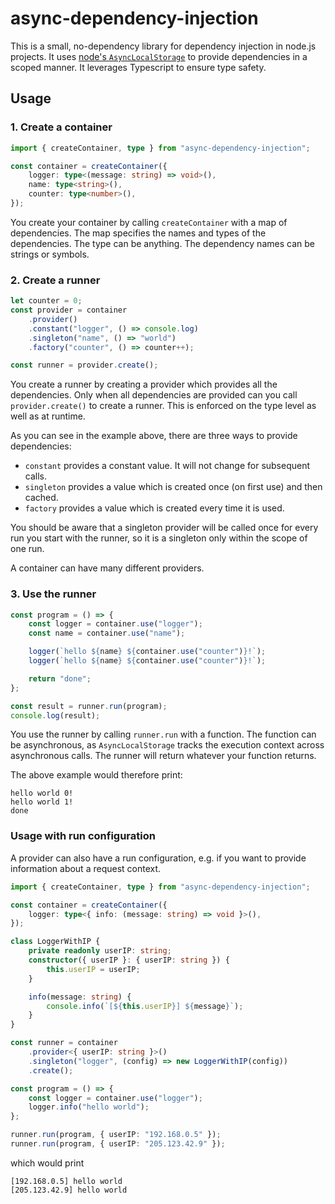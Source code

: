 # async-dependency-injection

This is a small, no-dependency library for dependency injection in node.js projects.
It uses [node's `AsyncLocalStorage`](https://nodejs.org/api/async_context.html) to provide dependencies in a scoped manner.
It leverages Typescript to ensure type safety.

## Usage

### 1. Create a container

```typescript
import { createContainer, type } from "async-dependency-injection";

const container = createContainer({
    logger: type<(message: string) => void>(),
    name: type<string>(),
    counter: type<number>(),
});
```

You create your container by calling `createContainer` with a map of dependencies.
The map specifies the names and types of the dependencies. The type can be anything.
The dependency names can be strings or symbols.

### 2. Create a runner

```typescript
let counter = 0;
const provider = container
    .provider()
    .constant("logger", () => console.log)
    .singleton("name", () => "world")
    .factory("counter", () => counter++);

const runner = provider.create();
```

You create a runner by creating a provider which provides all the dependencies.
Only when all dependencies are provided can you call `provider.create()` to create a runner.
This is enforced on the type level as well as at runtime.

As you can see in the example above, there are three ways to provide dependencies:

-   `constant` provides a constant value. It will not change for subsequent calls.
-   `singleton` provides a value which is created once (on first use) and then cached.
-   `factory` provides a value which is created every time it is used.

You should be aware that a singleton provider will be called once for every run you start with the runner,
so it is a singleton only within the scope of one run.

A container can have many different providers.

### 3. Use the runner

```typescript
const program = () => {
    const logger = container.use("logger");
    const name = container.use("name");

    logger(`hello ${name} ${container.use("counter")}!`);
    logger(`hello ${name} ${container.use("counter")}!`);

    return "done";
};

const result = runner.run(program);
console.log(result);
```

You use the runner by calling `runner.run` with a function. The function can be asynchronous, as `AsyncLocalStorage`
tracks the execution context across asynchronous calls. The runner will return whatever your function returns.

The above example would therefore print:

```
hello world 0!
hello world 1!
done
```

### Usage with run configuration

A provider can also have a run configuration, e.g. if you want to provide information about a request context.

```typescript
import { createContainer, type } from "async-dependency-injection";

const container = createContainer({
    logger: type<{ info: (message: string) => void }>(),
});

class LoggerWithIP {
    private readonly userIP: string;
    constructor({ userIP }: { userIP: string }) {
        this.userIP = userIP;
    }

    info(message: string) {
        console.info(`[${this.userIP}] ${message}`);
    }
}

const runner = container
    .provider<{ userIP: string }>()
    .singleton("logger", (config) => new LoggerWithIP(config))
    .create();

const program = () => {
    const logger = container.use("logger");
    logger.info("hello world");
};

runner.run(program, { userIP: "192.168.0.5" });
runner.run(program, { userIP: "205.123.42.9" });
```

which would print

```
[192.168.0.5] hello world
[205.123.42.9] hello world
```
